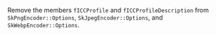 Remove the members `fICCProfile` and `fICCProfileDescription` from
`SkPngEncoder::Options`, `SkJpegEncoder::Options`, and
`SkWebpEncoder::Options`.
